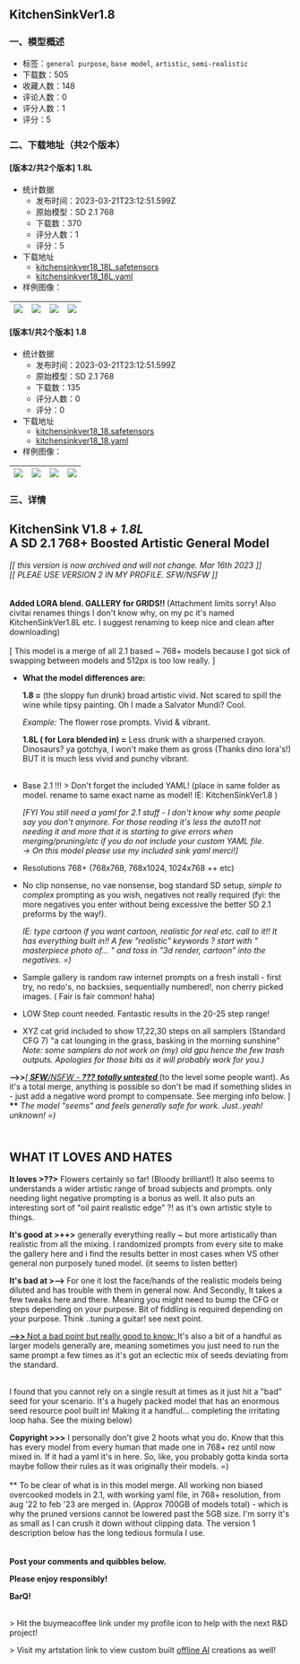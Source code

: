 ## KitchenSinkVer1.8
### 一、模型概述

- 标签：`general purpose`, `base model`, `artistic`, `semi-realistic`
- 下载数：505
- 收藏人数：148
- 评论人数：0
- 评分人数：1
- 评分：5

### 二、下载地址（共2个版本）

#### [版本2/共2个版本] 1.8L

- 统计数据
  - 发布时间：2023-03-21T23:12:51.599Z
  - 原始模型：SD 2.1 768
  - 下载数：370
  - 评分人数：1
  - 评分：5
- 下载地址
  - [kitchensinkver18_18L.safetensors](https://civitai.com/api/download/models/16392)
  - [kitchensinkver18_18L.yaml](https://civitai.com/api/download/models/16392?type=Config&format=Other)
- 样例图像：

| <img src="https://image.civitai.com/xG1nkqKTMzGDvpLrqFT7WA/52413f64-35da-4478-5a0b-b7cc769ca400/width=450/165481.jpeg" /> | <img src="https://image.civitai.com/xG1nkqKTMzGDvpLrqFT7WA/0e24e930-3935-41e2-a4c0-47b1ab4e1200/width=450/165536.jpeg" /> | <img src="https://image.civitai.com/xG1nkqKTMzGDvpLrqFT7WA/1d777100-a035-4350-42b8-2de496426d00/width=450/165480.jpeg" /> | <img src="https://image.civitai.com/xG1nkqKTMzGDvpLrqFT7WA/39b3fbac-fa98-4e1c-2a27-58b7660cf800/width=450/165479.jpeg" /> |
| ---- | ---- | ---- | ---- |

#### [版本1/共2个版本] 1.8

- 统计数据
  - 发布时间：2023-03-21T23:12:51.599Z
  - 原始模型：SD 2.1 768
  - 下载数：135
  - 评分人数：0
  - 评分：0
- 下载地址
  - [kitchensinkver18_18.safetensors](https://civitai.com/api/download/models/15319)
  - [kitchensinkver18_18.yaml](https://civitai.com/api/download/models/15319?type=Config&format=Other)
- 样例图像：

| <img src="https://image.civitai.com/xG1nkqKTMzGDvpLrqFT7WA/97dd2ed6-cd5c-4224-188b-999f32088e00/width=450/151914.jpeg" /> | <img src="https://image.civitai.com/xG1nkqKTMzGDvpLrqFT7WA/93964294-1366-4fe8-1f6d-58eef88bb600/width=450/151927.jpeg" /> | <img src="https://image.civitai.com/xG1nkqKTMzGDvpLrqFT7WA/8b2b5838-d037-4703-1666-fba12109ad00/width=450/151928.jpeg" /> | <img src="https://image.civitai.com/xG1nkqKTMzGDvpLrqFT7WA/7bcebc67-4c47-4284-685b-f5c3315db300/width=450/151926.jpeg" /> |
| ---- | ---- | ---- | ---- |


### 三、详情
<h2>KitchenSink V1.8 <em>+ 1.8L</em> <br />A SD 2.1 768+ Boosted Artistic General Model</h2><p><em>[[ this version is now archived and will not change. Mar 16th 2023 ]]<br />[[ PLEAE USE VERSION 2 IN MY PROFILE. SFW/NSFW ]]</em><br /><br /><br /><strong>Added LORA blend. GALLERY for GRIDS!! </strong>(Attachment limits sorry! Also civitai renames things I don't know why, on my pc it's named KitchenSinkVer1.8L etc. I suggest renaming to keep nice and clean after downloading)<br /><br />[ This model is a merge of all 2.1 based ~ 768+ models because I got sick of swapping between models and 512px is too low really. ]<br /></p><ul><li><p><strong>What the model differences are:</strong></p><p><strong>1.8 =</strong> (the sloppy fun drunk) broad artistic vivid. Not scared to spill the wine while tipsy painting. Oh I made a Salvator Mundi? Cool.</p><p><em>Example:</em> The flower rose prompts. Vivid &amp; vibrant.</p><p><strong>1.8L ( for Lora blended in) =</strong> Less drunk with a sharpened crayon. Dinosaurs? ya gotchya, I won't make them as gross (Thanks dino lora's!) BUT it is much less vivid and punchy vibrant.<br /><br /></p></li><li><p>Base 2.1 !!! &gt; Don't forget the included YAML! (place in same folder as model. rename to same exact name as model! IE: KitchenSinkVer1.8 )</p><p><em>[FYI You still need a yaml for 2.1 stuff - I don't know why some people say you don't anymore. For those reading it's less the auto11 not needing it and more that it is starting to give errors when merging/pruning/etc if you do not include your custom YAML file. </em><br /><em>-&gt; On this model please use my included sink yaml merci!]</em><br /></p></li><li><p>Resolutions 768+ (768x768, 768x1024, 1024x768 ++ etc)<br /></p></li><li><p>No clip nonsense, no vae nonsense, bog standard SD setup, <em>simple to complex</em> prompting as you wish, negatives not really required (fyi: the more negatives you enter without being excessive the better SD 2.1 preforms by the way!).</p><p><em>IE: type cartoon if you want cartoon, realistic for real etc. call to it!! It has everything built in!! A few "realistic" keywords ? start with " masterpiece photo of... " and toss in "3d render, cartoon" into the negatives. =)</em><br /></p></li><li><p>Sample gallery is random raw internet prompts on a fresh install - first try, no redo's, no backsies, sequentially numbered!, non cherry picked images. ( Fair is fair common! haha)</p><p></p></li><li><p>LOW Step count needed. Fantastic results in the 20-25 step range!</p><p></p></li><li><p>XYZ cat grid included to show 17,22,30 steps on all samplers (Standard CFG 7) "a cat lounging in the grass, basking in the morning sunshine" <em>Note: some samplers do not work on (my) old gpu hence the few trash outputs. Apologies for those bits as it will probably work for you.)</em></p></li></ul><p></p><p><strong>--&gt;&gt;</strong><em>[</em><strong><em><u> SFW</u></em></strong><em><u>/NSFW - </u></em><strong><em><u>???</u></em></strong><em><u> </u></em><strong><em><u>totally untested</u></em><u> </u></strong>(to the level some people want). As it's a total merge, anything is possible so don't be mad if something slides in - just add a negative word prompt to compensate. See merging info below. ] <br /><strong>**</strong> <em>The model "seems" and feels generally safe for work. Just..yeah! unknown! =)</em><br /></p><h2><br />WHAT IT LOVES AND HATES<br /></h2><p><strong>It loves &gt;??&gt;</strong> Flowers certainly so far! (Bloody brilliant!) It also seems to understands a wider artistic range of broad subjects and prompts. only needing light negative prompting is a bonus as well. It also puts an interesting sort of "oil paint realistic edge" ?! as it's own artistic style to things.</p><p><strong>It's good at &gt;++&gt;</strong> generally everything really ~ but more artistically than realistic from all the mixing. I randomized prompts from every site to make the gallery here and i find the results better in most cases when VS other general non purposely tuned model. (it seems to listen better)</p><p><strong>It's bad at &gt;--&gt; </strong>For one it lost the face/hands of the realistic models being diluted and has trouble with them in general now. And Secondly, It takes a few tweaks here and there. Meaning you might need to bump the CFG or steps depending on your purpose. Bit of fiddling is required depending on your purpose. Think ..tuning a guitar! see next point.</p><p><strong><u>--&gt;&gt; </u></strong><u>Not a bad point but really good to know: </u>It's also a bit of a handful as larger models generally are, meaning sometimes you just need to run the same prompt a few times as it's got an eclectic mix of seeds deviating from the standard.</p><p><br />I found that you cannot rely on a single result at times as it just hit a "bad" seed for your scenario. It's a hugely packed model that has an enormous seed resource pool built in! Making it a handful... completing the irritating loop haha. See the mixing below)</p><p></p><p><strong>Copyright &gt;&gt;&gt;</strong> I personally don't give 2 hoots what you do. Know that this has every model from every human that made one in 768+ rez until now mixed in. If it had a yaml it's in here. So, like, you probably gotta kinda sorta maybe follow their rules as it was originally their models. =)<br /><br />** To be clear of what is in this model merge. All working non biased overcooked models in 2.1, with working yaml file, in 768+ resolution, from aug '22 to feb '23 are merged in. (Approx 700GB of models total) - which is why the pruned versions cannot be lowered past the 5GB size. I'm sorry it's as small as I can crush it down without clipping data. The version 1 description below has the long tedious formula I use. <br /><br /><br /><strong>Post your comments and quibbles below.</strong></p><p><strong>Please enjoy responsibly!</strong></p><p><strong>BarQ!</strong></p><p><strong><br /></strong>&gt; Hit the buymeacoffee link under my profile icon to help with the next R&amp;D project!</p><p>&gt; Visit my artstation link to view custom built <u>offline AI</u> creations as well!</p>